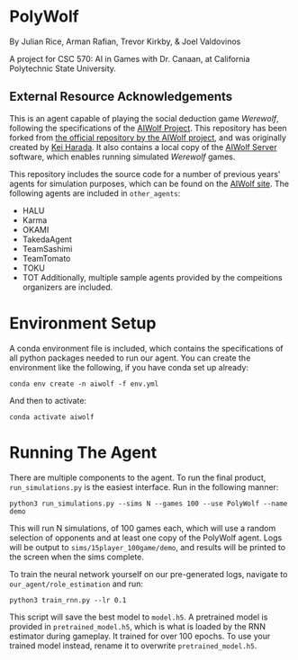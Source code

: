 # PolyWolf
By Julian Rice, Arman Rafian, Trevor Kirkby, & Joel Valdovinos

A project for CSC 570: AI in Games with Dr. Canaan, at California Polytechnic State University.


## External Resource Acknowledgements
This is an agent capable of playing the social deduction game _Werewolf_, following the specifications of the [AIWolf Project](http://aiwolf.org). This repository has been forked from [the official repository by the AIWolf project](https://github.com/aiwolf/AIWolfPy), and was originally created by [Kei Harada](https://github.com/k-harada). It also contains a local copy of the [AIWolf Server](http://aiwolf.org/en/server) software, which enables running simulated _Werewolf_ games.

This repository includes the source code for a number of previous years' agents for simulation purposes, which can be found on the [AIWolf site](http://aiwolf.org/en/archives/2620). The following agents are included in `other_agents`:
* HALU
* Karma
* OKAMI
* TakedaAgent
* TeamSashimi
* TeamTomato
* TOKU
* TOT
Additionally, multiple sample agents provided by the compeitions organizers are included.

# Environment Setup
A conda environment file is included, which contains the specifications of all python packages needed to run our agent. You can create the environment like the following, if you have conda set up already:

`conda env create -n aiwolf -f env.yml`

And then to activate:

`conda activate aiwolf`


# Running The Agent

There are multiple components to the agent. To run the final product, `run_simulations.py` is the easiest interface. Run in the following manner:

`python3 run_simulations.py --sims N --games 100 --use PolyWolf --name demo`

This will run N simulations, of 100 games each, which will use a random selection of opponents and at least one copy of the PolyWolf agent. Logs will be output to `sims/15player_100game/demo`, and results will be printed to the screen when the sims complete.

To train the neural network yourself on our pre-generated logs, navigate to `our_agent/role_estimation` and run:

`python3 train_rnn.py --lr 0.1`

This script will save the best model to `model.h5`. A pretrained model is provided in `pretrained_model.h5`, which is what is loaded by the RNN estimator during gameplay. It trained for over 100 epochs. To use your trained model instead, rename it to overwrite `pretrained_model.h5`.
